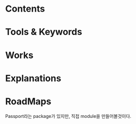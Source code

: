 

# Contents

# Tools &  Keywords

# Works

# Explanations

# RoadMaps


Passport라는 package가 있지만, 직접 module을 만들어볼것이다.